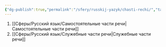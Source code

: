 ```yaml
---
{"dg-publish":true,"permalink":"/sfery/russkij-yazyk/chasti-rechi/","tags":["Русский"]}
---
```


1. [[Сферы/Русский язык/Самостоятельные части речи\|Самостоятельные части речи]]
2. [[Сферы/Русский язык/Служебные части речи\|Служебные части речи]] 